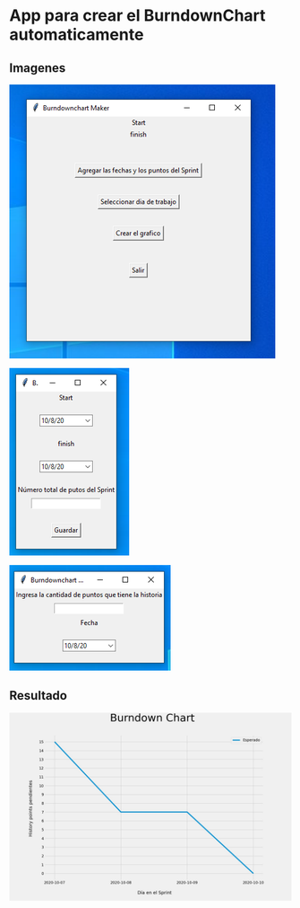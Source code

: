# App para crear el BurndownChart automaticamente

## Imagenes

![Home](Inicio.png)

![Fechas y puntos](FechasyPuntos.png)

![Tendencia de trabajo esperado](CrearEventoEsperado.png)
## Resultado
![BurndownChart](BurndownChart.jpg)